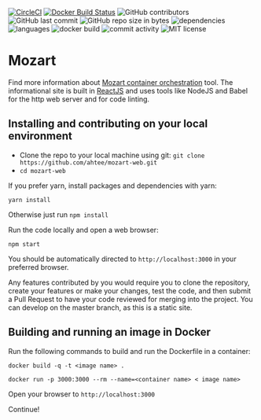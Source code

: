 [![CircleCI](https://circleci.com/gh/ahtee/mozart-web.svg?style=shield)](https://circleci.com/gh/ahtee/mozart-web)
[![Docker Build Status](https://img.shields.io/docker/build/ahtee/mozart-web-build.svg)](https://hub.docker.com/r/ahtee/mozart-web-build/)
![GitHub contributors](https://img.shields.io/github/contributors/ahtee/mozart-web.svg)
![GitHub last commit](https://img.shields.io/github/last-commit/ahtee/mozart-web.svg)
![GitHub repo size in bytes](https://img.shields.io/github/repo-size/ahtee/mozart-web.svg)
![dependencies](https://img.shields.io/david/ahtee/mozart-web.svg)
![languages](https://img.shields.io/github/languages/count/ahtee/mozart-web.svg)
![docker build](https://img.shields.io/docker/cloud/automated/ahtee/mozart-web-build.svg)
![commit activity](https://img.shields.io/github/commit-activity/w/ahtee/mozart-web.svg?color=0)
![MIT license](https://img.shields.io/github/license/ahtee/mozart-web.svg)

# Mozart

Find more information about [Mozart container orchestration](https://github.com/zbblanton/Mozart) tool. The informational site is built in [ReactJS](https://github.com/facebook/react) and uses tools like NodeJS and Babel for the http web server and for code linting.

## Installing and contributing on your local environment

- Clone the repo to your local machine using git: `git clone https://github.com/ahtee/mozart-web.git`
- `cd mozart-web`

If you prefer yarn, install packages and dependencies with yarn:
```
yarn install
```

Otherwise just run `npm install`

Run the code locally and open a web browser:
```
npm start
```

You should be automatically directed to `http://localhost:3000` in your preferred browser.

Any features contributed by you would require you to clone the repository, create your features or make your changes, test the code, and then submit a Pull Request to have your code reviewed for merging into the project. You can develop on the master branch, as this is a static site.

## Building and running an image in Docker

Run the following commands to build and run the Dockerfile in a container:

```
docker build -q -t <image name> .

docker run -p 3000:3000 --rm --name=<container name> < image name>
```

Open your browser to `http://localhost:3000`

Continue!
